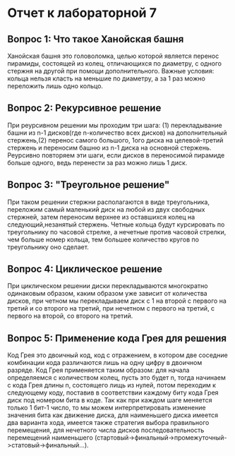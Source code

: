 # Отчет к лабораторной 7

## Вопрос 1: Что такое Ханойская башня

Ханойская башня это головоломка, целью которой является перенос пирамиды, состоящей из колец, отличающихся по диаметру, с одного стержня на другой при помощи дополнительного. Важные условия: кольца нельзя класть на меньшие по диаметру, а за 1 раз можно переложить лишь одно кольцо.  

## Вопрос 2: Рекурсивное решение

При реурсивном решении мы проходим три шага: (1) перекладывание башни из n-1 дисков(где n-количество всех дисков) на дополнительный стержень,(2) перенос самого большого, 1ого диска на целевой-третий стержень и переносим башню из n-1 диска на основной стержень. Реурсивно повторяем эти шаги, если дисков в переносимой пирамиде больше одного, ведь перенести за раз можно лишь 1 диск.

## Вопрос 3: "Треугольное решение"

При таком решении стержни располагаются в виде треугольника, переложим самый маленький диск на любой из двух свободных стержней, затем переносим верхнее из оставшихся колец на следующий,незанятый стержень. Четные кольца будут курсировать по треугольнику по часовой стрелке, а нечетные против часовой стрелки, чем больше номер кольца, тем большее количество кругов по треугольнику оно сделает.

## Вопрос 4: Циклическое решение

При циклическом решении диски перекладываются многократно одинаковым образом, каким образом уже зависит от количества дисков, при четном мы перекладываем диск с 1 на второй с первого на третий и со второго на третий, при нечетном с первого на третий, с первого на второй, со второго на третий.

## Вопрос 5: Применение кода Грея для решения

Код Грея это двоичный код, код с отражением, в котором две соседние комбинации кода различаются лишь на одну цифру в двоичном разряде. Код Грея применяется таким образом: для начала определяемся с количеством колец, пусть это будет n, тогда начинаем с кода Грея длины n, состоящего лищь из нулей, потом переходим к следующему коду, поставив в соответствии каждому биту кода Грея диск под номером бита в коде. Так как при каждом шаге меняется только 1 бит-1 число, то мы можем интерпретировать изменение значения бита как движение диска, для наименьшего диска имеется два варианта хода, имеется также стратегия выбора правильного перемещения, для нечетного числа дисков последовательность перемещений наименьшего (стартовый->финальный->промежуточный->статовый->финальный...).  

